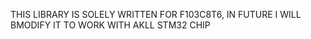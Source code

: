 THIS LIBRARY IS SOLELY WRITTEN FOR F103C8T6, IN FUTURE I WILL BMODIFY IT TO WORK WITH AKLL STM32 CHIP